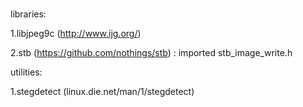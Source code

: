 #
libraries:

  1.libjpeg9c (http://www.ijg.org/)
 
  2.stb (https://github.com/nothings/stb) : imported stb_image_write.h

utilities:

  1.stegdetect (linux.die.net/man/1/stegdetect)
